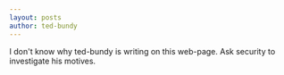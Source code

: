 ```yaml
---
layout: posts
author: ted-bundy
---
```

I don't know why ted-bundy is writing on this web-page. Ask security to investigate his motives. 
